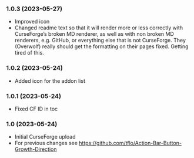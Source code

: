 ### 1.0.3 (2023-05-27)
- Improved icon
- Changed readme text so that it will render more or less correctly with CurseForge’s broken MD renderer, as well as with non broken MD renderers, e.g. GitHub, or everything else that is not CurseForge. They (Overwolf) really should get the formatting on their pages fixed. Getting tired of this.

### 1.0.2 (2023-05-24)
- Added icon for the addon list

### 1.0.1 (2023-05-24)
- Fixed CF ID in toc

### 1.0 (2023-05-24)
 - Initial CurseForge upload
 - For previous changes see https://github.com/tflo/Action-Bar-Button-Growth-Direction
